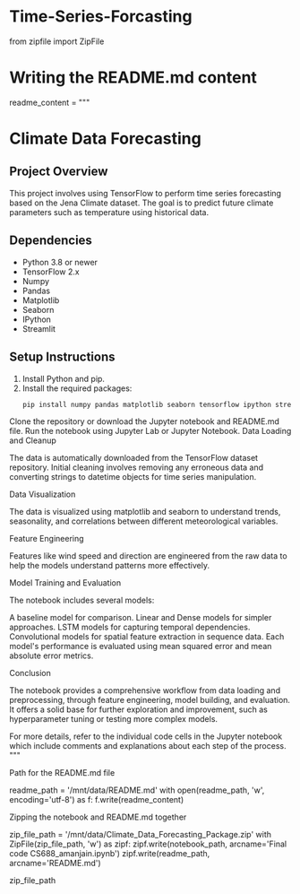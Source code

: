 # Time-Series-Forcasting
from zipfile import ZipFile

# Writing the README.md content
readme_content = """
# Climate Data Forecasting

## Project Overview
This project involves using TensorFlow to perform time series forecasting based on the Jena Climate dataset. The goal is to predict future climate parameters such as temperature using historical data.

## Dependencies
- Python 3.8 or newer
- TensorFlow 2.x
- Numpy
- Pandas
- Matplotlib
- Seaborn
- IPython
- Streamlit

## Setup Instructions
1. Install Python and pip.
2. Install the required packages:
   ```bash
   pip install numpy pandas matplotlib seaborn tensorflow ipython streamlit
Clone the repository or download the Jupyter notebook and README.md file.
Run the notebook using Jupyter Lab or Jupyter Notebook.
Data Loading and Cleanup

The data is automatically downloaded from the TensorFlow dataset repository. Initial cleaning involves removing any erroneous data and converting strings to datetime objects for time series manipulation.

Data Visualization

The data is visualized using matplotlib and seaborn to understand trends, seasonality, and correlations between different meteorological variables.

Feature Engineering

Features like wind speed and direction are engineered from the raw data to help the models understand patterns more effectively.

Model Training and Evaluation

The notebook includes several models:

A baseline model for comparison.
Linear and Dense models for simpler approaches.
LSTM models for capturing temporal dependencies.
Convolutional models for spatial feature extraction in sequence data.
Each model's performance is evaluated using mean squared error and mean absolute error metrics.

Conclusion

The notebook provides a comprehensive workflow from data loading and preprocessing, through feature engineering, model building, and evaluation. It offers a solid base for further exploration and improvement, such as hyperparameter tuning or testing more complex models.

For more details, refer to the individual code cells in the Jupyter notebook which include comments and explanations about each step of the process.
 """

Path for the README.md file

readme_path = '/mnt/data/README.md'
 with open(readme_path, 'w', encoding='utf-8') as f:
 f.write(readme_content)

Zipping the notebook and README.md together

zip_file_path = '/mnt/data/Climate_Data_Forecasting_Package.zip'
 with ZipFile(zip_file_path, 'w') as zipf:
 zipf.write(notebook_path, arcname='Final code CS688_amanjain.ipynb')
 zipf.write(readme_path, arcname='README.md')

zip_file_path
